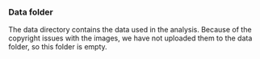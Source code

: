 ### Data folder

The data directory contains the data used in the analysis. Because of the copyright issues with the images, we have not uploaded them to the data folder, so this folder is empty.

